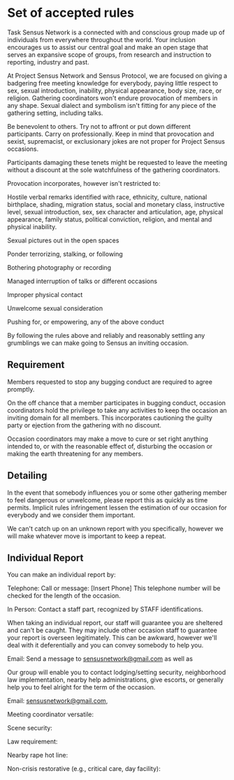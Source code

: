 # Set of accepted rules 

Task Sensus Network is a connected with and conscious group made up of individuals from everywhere throughout the world. Your inclusion encourages us to assist our central goal and make an open stage that serves an expansive scope of groups, from research and instruction to reporting, industry and past. 

At Project Sensus Network and Sensus Protocol, we are focused on giving a badgering free meeting knowledge for everybody, paying little respect to sex, sexual introduction, inability, physical appearance, body size, race, or religion. Gathering coordinators won't endure provocation of members in any shape. Sexual dialect and symbolism isn't fitting for any piece of the gathering setting, including talks. 

Be benevolent to others. Try not to affront or put down different participants. Carry on professionally. Keep in mind that provocation and sexist, supremacist, or exclusionary jokes are not proper for Project Sensus occasions. 

Participants damaging these tenets might be requested to leave the meeting without a discount at the sole watchfulness of the gathering coordinators. 

Provocation incorporates, however isn't restricted to: 

Hostile verbal remarks identified with race, ethnicity, culture, national birthplace, shading, migration status, social and monetary class, instructive level, sexual introduction, sex, sex character and articulation, age, physical appearance, family status, political conviction, religion, and mental and physical inability. 

Sexual pictures out in the open spaces 

Ponder terrorizing, stalking, or following 

Bothering photography or recording 

Managed interruption of talks or different occasions 

Improper physical contact 

Unwelcome sexual consideration 

Pushing for, or empowering, any of the above conduct 

By following the rules above and reliably and reasonably settling any grumblings we can make going to Sensus an inviting occasion. 

## Requirement 

Members requested to stop any bugging conduct are required to agree promptly. 

On the off chance that a member participates in bugging conduct, occasion coordinators hold the privilege to take any activities to keep the occasion an inviting domain for all members. This incorporates cautioning the guilty party or ejection from the gathering with no discount. 

Occasion coordinators may make a move to cure or set right anything intended to, or with the reasonable effect of, disturbing the occasion or making the earth threatening for any members. 

## Detailing 

In the event that somebody influences you or some other gathering member to feel dangerous or unwelcome, please report this as quickly as time permits. Implicit rules infringement lessen the estimation of our occasion for everybody and we consider them important. 


We can't catch up on an unknown report with you specifically, however we will make whatever move is important to keep a repeat. 

## Individual Report 

You can make an individual report by: 

Telephone: Call or message: [Insert Phone] This telephone number will be checked for the length of the occasion. 

In Person: Contact a staff part, recognized by STAFF identifications. 

When taking an individual report, our staff will guarantee you are sheltered and can't be caught. They may include other occasion staff to guarantee your report is overseen legitimately. This can be awkward, however we'll deal with it deferentially and you can convey somebody to help you. 

Email: Send a message to sensusnetwork@gmail.com as well as 

Our group will enable you to contact lodging/setting security, neighborhood law implementation, nearby help administrations, give escorts, or generally help you to feel alright for the term of the occasion. 

Email: sensusnetwork@gmail.com, 

Meeting coordinator versatile: 

Scene security: 

Law requirement: 

Nearby rape hot line: 

Non-crisis restorative (e.g., critical care, day facility): 

